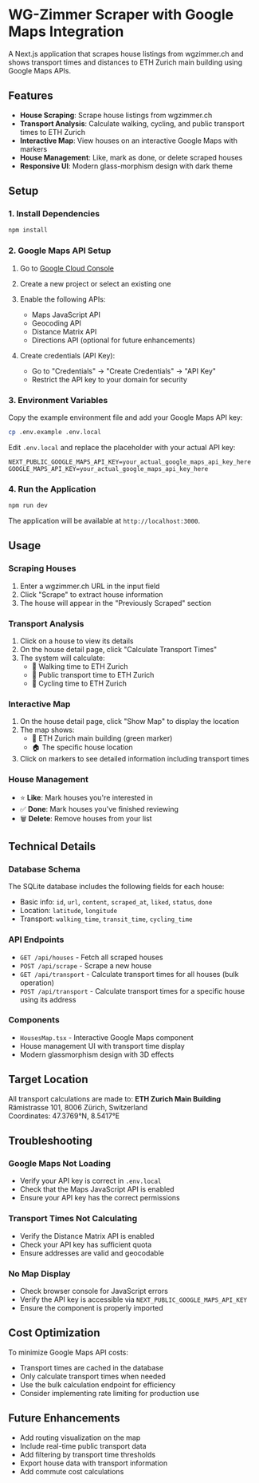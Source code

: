 # WG-Zimmer Scraper with Google Maps Integration

A Next.js application that scrapes house listings from wgzimmer.ch and shows transport times and distances to ETH Zurich main building using Google Maps APIs.

## Features

- **House Scraping**: Scrape house listings from wgzimmer.ch
- **Transport Analysis**: Calculate walking, cycling, and public transport times to ETH Zurich
- **Interactive Map**: View houses on an interactive Google Maps with markers
- **House Management**: Like, mark as done, or delete scraped houses
- **Responsive UI**: Modern glass-morphism design with dark theme

## Setup

### 1. Install Dependencies

```bash
npm install
```

### 2. Google Maps API Setup

1. Go to [Google Cloud Console](https://console.cloud.google.com/)
2. Create a new project or select an existing one
3. Enable the following APIs:
   - Maps JavaScript API
   - Geocoding API
   - Distance Matrix API
   - Directions API (optional for future enhancements)

4. Create credentials (API Key):
   - Go to "Credentials" → "Create Credentials" → "API Key"
   - Restrict the API key to your domain for security

### 3. Environment Variables

Copy the example environment file and add your Google Maps API key:

```bash
cp .env.example .env.local
```

Edit `.env.local` and replace the placeholder with your actual API key:

```env
NEXT_PUBLIC_GOOGLE_MAPS_API_KEY=your_actual_google_maps_api_key_here
GOOGLE_MAPS_API_KEY=your_actual_google_maps_api_key_here
```

### 4. Run the Application

```bash
npm run dev
```

The application will be available at `http://localhost:3000`.

## Usage

### Scraping Houses

1. Enter a wgzimmer.ch URL in the input field
2. Click "Scrape" to extract house information
3. The house will appear in the "Previously Scraped" section

### Transport Analysis

1. Click on a house to view its details
2. On the house detail page, click "Calculate Transport Times"
3. The system will calculate:
   - 🚶 Walking time to ETH Zurich
   - 🚌 Public transport time to ETH Zurich  
   - 🚴 Cycling time to ETH Zurich

### Interactive Map

1. On the house detail page, click "Show Map" to display the location
2. The map shows:
   - 🏫 ETH Zurich main building (green marker)
   - 🏠 The specific house location
3. Click on markers to see detailed information including transport times

### House Management

- ⭐ **Like**: Mark houses you're interested in
- ✅ **Done**: Mark houses you've finished reviewing
- 🗑️ **Delete**: Remove houses from your list

## Technical Details

### Database Schema

The SQLite database includes the following fields for each house:
- Basic info: `id`, `url`, `content`, `scraped_at`, `liked`, `status`, `done`
- Location: `latitude`, `longitude`
- Transport: `walking_time`, `transit_time`, `cycling_time`

### API Endpoints

- `GET /api/houses` - Fetch all scraped houses
- `POST /api/scrape` - Scrape a new house
- `GET /api/transport` - Calculate transport times for all houses (bulk operation)
- `POST /api/transport` - Calculate transport times for a specific house using its address

### Components

- `HousesMap.tsx` - Interactive Google Maps component
- House management UI with transport time display
- Modern glassmorphism design with 3D effects

## Target Location

All transport calculations are made to:
**ETH Zurich Main Building**  
Rämistrasse 101, 8006 Zürich, Switzerland  
Coordinates: 47.3769°N, 8.5417°E

## Troubleshooting

### Google Maps Not Loading
- Verify your API key is correct in `.env.local`
- Check that the Maps JavaScript API is enabled
- Ensure your API key has the correct permissions

### Transport Times Not Calculating
- Verify the Distance Matrix API is enabled
- Check your API key has sufficient quota
- Ensure addresses are valid and geocodable

### No Map Display
- Check browser console for JavaScript errors
- Verify the API key is accessible via `NEXT_PUBLIC_GOOGLE_MAPS_API_KEY`
- Ensure the component is properly imported

## Cost Optimization

To minimize Google Maps API costs:
- Transport times are cached in the database
- Only calculate transport times when needed
- Use the bulk calculation endpoint for efficiency
- Consider implementing rate limiting for production use

## Future Enhancements

- Add routing visualization on the map
- Include real-time public transport data
- Add filtering by transport time thresholds
- Export house data with transport information
- Add commute cost calculations
